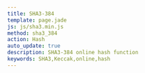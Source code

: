 ```yaml
---
title: SHA3-384
template: page.jade
js: js/sha3.min.js
method: sha3_384
action: Hash
auto_update: true
description: SHA3-384 online hash function
keywords: SHA3,Keccak,online,hash
---
```

